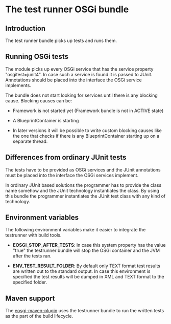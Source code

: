 The test runner OSGi bundle
===========================

Introduction
------------

The test runner bundle picks up tests and runs them.


Running OSGi tests
------------------

The module picks up every OSGi service that has the service property
"osgitest=junit4". In case such a service is found it is passed to JUnit.
Annotations should be placed into the interface the OSGi service implements.

The bundle does not start looking for services until there is any blocking
cause. Blocking causes can be:

  - Framework is not started yet (Framework bundle is not in ACTIVE state)

  - A BlueprintContainer is starting

  - In later versions it will be possible to write custom blocking causes
    like the one that checks if there is any BlueprintContainer starting up
    on a separate thread.


Differences from ordinary JUnit tests
-------------------------------------

The tests have to be provided as OSGi services and the JUnit annotations
must be placed into the interface the OSGi services implement.

In ordinary JUnit based solutions the programmer has to provide the class
name somehow and the JUnit technology instantiates the class. By using this
bundle the programmer instantiates the JUnit test class with any kind
of technology.


Environment variables
---------------------

The following environment variables make it easier to integrate the
testrunner with build tools.


  - **EOSGI_STOP_AFTER_TESTS**: In case this system property has the value
    "true" the testrunner bundle will stop the OSGi container and the JVM
    after the tests ran.

  - **ENV_TEST_RESULT_FOLDER**: By default only TEXT format test results
    are written out to the standard output. In case this environment is
    specified the test results will be dumped in XML and TEXT format to
    the specified folder. 


Maven support
-------------

The [eosgi-maven-plugin][1] uses the testrunner bundle to run the written
tests as the part of the build lifecycle.


[1]: http://github.com/everit-org/eosgi-maven-plugin 